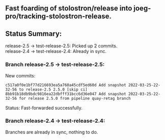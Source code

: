 ## Fast foarding of stolostron/release into joeg-pro/tracking-stolostron-release.

## Status Summary:

release-2.5 -> test-release-2.5: Picked up 2 commits.  
release-2.4 -> test-release-2.4: Already in sync.  

### Branch release-2.5 -> test-release-2.5:

New commits:

```
c517a0f0e1bf77d216693ea5a760a45cdf5ed60d Add snapshot 2022-03-25-22-32-56 to release-2.5 2.5.0 [skip ci]
8bb91b18db9bdc9816ea22dbfff31bcc6d36e047 Add snapshot 2022-03-25-22-32-56 for release 2.5.0 from pipeline quay-retag branch
```

Status: Fast-forwarded successfully.

### Branch release-2.4 -> test-release-2.4:

Branches are already in sync, nothing to do.
